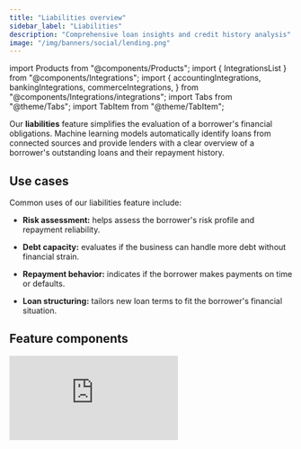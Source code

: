 ```yaml
---
title: "Liabilities overview"
sidebar_label: "Liabilities"
description: "Comprehensive loan insights and credit history analysis"
image: "/img/banners/social/lending.png"
---
```


import Products from "@components/Products";
import { IntegrationsList } from "@components/Integrations";
import {
  accountingIntegrations,
  bankingIntegrations,
  commerceIntegrations,
} from "@components/Integrations/integrations";
import Tabs from "@theme/Tabs";
import TabItem from "@theme/TabItem";

Our **liabilities** feature simplifies the evaluation of a borrower's financial obligations. Machine learning models automatically identify loans from connected sources and provide lenders with a clear overview of a borrower's outstanding loans and their repayment history.

## Use cases

Common uses of our liabilities feature include:

- **Risk assessment:** helps assess the borrower's risk profile and repayment reliability.

- **Debt capacity:** evaluates if the business can handle more debt without financial strain.

- **Repayment behavior:** indicates if the borrower makes payments on time or defaults.

- **Loan structuring:** tailors new loan terms to fit the borrower's financial situation.

## Feature components

<iframe
  src="https://docs.google.com/spreadsheets/d/1VEE7uUH_Q4ZGReonOqfZVT6V4-C40rwsMNEp2K7hOhQ/pubhtml?gid=554962936&amp;single=true&amp;widget=true&amp;headers=false"
  frameborder="0"
  className="googleSheets"
  style={{ height: "660px" }}
/>

## Supported outputs

You can retrieve the data read by the feature by calling the **liabilities** [endpoints of our API](/lending-api#/operations/generate-loan-transactions). For example, use the [Get loan summaries](/lending-api#/operations/get-loan-summary) endpoint to review a company's loan repayment history and determine their drawdown to repayment ratio.

<Tabs groupId="language">

<TabItem value="nodejs" label="TypeScript">

```javascript
type LoanData {
  totalDrawdowns: number;
  totalRepayments: number;
}

const sourceType = GenerateLoanSummarySourceType.Accounting

// Request the generation of the report. This can take some time so
// make sure to poll the get endpoint to check the status of the process.
const generateResponse = await lendingClient.liabilities.generateLoanSummary({
    companyId: companyId,
    sourceType: sourceType,
  });

if(generateResponse.statusCode != 202){
  throw new Error("Unable to generate loan summary report")
}

// Wrap get call in function to poll endpoint
const getLoanSummary = async (lendingClient, companyId, sourceType) => {
  const reportResponse = await lendingClient.liabilities.getLoanSummary({
    companyId: companyId,
    sourceType: sourceType,
  });

  if (reportResponse.statusCode != 200) {
    return getLoanSummary(companyId, sourceType)
  }
  else {
    return reportResponse
  }
}

const summaryResponse = await getLoanSummary(lendingClient, companyId, formattedDate)

const summaries: LoanData[] = summaryResponse.loanSummary.reportItems.map(x => {
  totalDrawdowns: x.totalDrawdowns,
  totalRepayments: x.totalRepayments
})

const totalDrawdowns = summaries.reduce((sum, current) => sum + current.totalDrawdowns, 0)
const totalRepayments = summaries.reduce((sum, current) => sum + current.totalRepayments, 0)

const repaymentRatio = totalRepayments / totalDrawdowns

if(repaymentRatio < repaymentRatioThreshold){
  console.log('Company does repayment ratio does not pass threshold')
}
```

</TabItem>

<TabItem value="python" label="Python">

```python
@dataclass
class LoanData:
  total_drawdowns: Decimal
  total_repayments: Decimal

source_type = operations.GenerateLoanSummarySourceType.ACCOUNTING

generate_request = operations.GenerateLoanSummaryRequest(
    company_id=company_id,
    source_type=source_type,
)

generate_response = lending_client.liabilities.generate_loan_summary(generate_request)

if generate_response.status_code != 202:
  raise Exception('Unable to generate loan summary report')

loan_summaries_request = operations.GetLoanSummaryRequest(
  company_id=company_id,
  source_type=source_type,
)

loan_summary = None
while True:
  loan_summaries_response = lending_client.liabilities.get_loan_summary(loan_summaries_request)

  if loan_summaries_response.status_code == 200:
    loan_summary = loan_summaries_response.loan_summary
    break

summaries = []
for x in loan_summary.report_items:
  summaries.append(LoanData(total_drawdowns=x.total_repayments, total_repayments=x.total_repayments))

total_drawdowns = sum(account.total_drawdowns for account in accounts)
total_repayments = sum(account.total_repayments for account in accounts)

repayment_ratio = total_repayments / total_drawdowns

if repayment_ratio < repayment_ratio_threshold:
  print('Company does repayment ratio does not pass threshold')
```

</TabItem>

<TabItem value="csharp" label="C#">

```csharp
public record LoanData(decimal TotalDrawdowns, decimal TotalRepayments);

var sourceType = GenerateLoanSummarySourceType.Accounting;

var generateSummaryResponse = await lendingClient.Liabilities.GenerateLoanSummaryAsync(new() {
    CompanyId = companyId,
    SourceType = sourceType,
});

if (generateSummaryResponse.StatusCode != 202) {
  throw new Exception("Unable to generate loan summary report");
}

LoanSummary summary = null;
while(true){
  var summaryResponse = await lendingClient.Liabilities.GetLoanSummaryAsync(new() {
      CompanyId = companyId,
      SourceType = sourceType,
  });

  if(summaryResponse.StatusCode == 200){
    summary = summaryResponse.LoanSummary;
    break;
  }
}

var summaries = summary.ReportItems.Select(x => new LoanData(){
  TotalDrawdowns = x.TotalDrawdowns,
  TotalRepayments = x.TotalRepayments
});

var totalDrawdowns = summaries.Sum(x => x.TotalDrawdowns);
var totalRepayments = summaries.Sum(x => x.TotalRepayments);

var repaymentRatio = totalRepayments / totalDrawdowns;

if(repaymentRatio < repaymentRatioThreshold){
  Console.WriteLine("Company does repayment ratio does not pass threshold");
}
```

</TabItem>

<TabItem value="go" label="Go">

```go
type LoanData struct {
  TotalDrawdowns float64
  TotalRepayments float64
}

sourceType := operations.GenerateLoanSummarySourceTypeAccounting
ctx := context.Background()

generateSummaryResponse, err := s.Liabilities.GenerateLoanSummary(ctx, operations.GenerateLoanSummaryRequest{
    CompanyID: companyID,
    SourceType: sourceType,
})

var LoanSummary summary
if generateSummaryResponse.StatusCode == 202 {
  for {
    var summaryResponse = await lendingClient.Liabilities.GetLoanSummary(ctx, operations.GetLoanSummaryRequest{
        CompanyID: companyID,
        SourceType: sourceType
    })

    if(summaryResponse.StatusCode == 200){
      summary = summaryResponse.LoanData;
      break;
    }
  }

  summaries = []LoanData{}
  for _, data := summary.ReportItems {
    totalDrawdowns, _ = data.TotalDrawdowns.Float64()
    totalRepayments, _ = data.TotalRepayments.Float64()
    summaries = append(summaries, LoanData{totalDrawdowns, totalRepayments})
  }

  totalDrawdowns := 0.0
  totalRepayments := 0.0
  for _, data, := summaries {
    totalDrawdowns += data.TotalDrawdowns
    totalRepayments += data.TotalRepayments
  }

  var repaymentRatio = totalRepayments / totalDrawdowns

  if repaymentRatio < repaymentRatioThreshold {
    fmt.Println("Company does repayment ratio does not pass threshold");
  }
}
```

</TabItem>

</Tabs>

## Get started

Once you have the Lending solution enabled, configure your instance to work with our liabilities feature.

#### Configure data sources

Follow the respective guides to set up and enable at least one accounting, banking, or commerce integration that will serve as a data source for the feature:

##### Accounting

<IntegrationsList
  filter={[
    "Dynamics 365 Business Central",
    "Exact Online",
    "FreshBooks",
    "MYOB Business",
    "Oracle NetSuite",
    "QuickBooks Online",
    "QuickBooks Desktop",
    "Sage 50",
    "Sage Accounting",
    "Xero",
  ]}
/>

##### Commerce

<IntegrationsList filter={["Stripe", "Zettle"]} />

#### Enable data types and sync schedule

See how to [enable data types](/core-concepts/data-type-settings#override-the-default-sync-settings) and ensure the following data types have been switched on:

- Proft and loss `profitAndLoss`
- Balance sheet `balanceSheet`
- Chart of accounts `chartOfAccounts`
- Journal entries `journalEntries`
- Accounts `banking-accounts`
- Transactions `banking-transactions`
- Transactions `commerce-transactions`

Configure the solution to refresh data when you need it by [setting a synchronization frequency](/core-concepts/data-type-settings#choose-a-synchronization-frequency). We recommend setting it to a daily or a monthly sync.

#### Configure webhooks

We recommend you [configure webhook consumers](/using-the-api/webhooks/create-consumer) with the following [event types](/using-the-api/webhooks/event-types) to manage your data pipelines. These webhooks send a message for each `dataType` separately.

- [`read.completed`](/using-the-api/webhooks/event-types)

  This means an issue occurred when syncing the specified data type, or that data synchronization has completed successfully. Check the `payload.dataTypes[].status` field to determine if the sync was successful or if you need to resolve the issue and [initiate the sync](/using-the-api/queueing-data-syncs#refresh-data) for this dataset again.

- [`read.completed`](/using-the-api/webhooks/event-types)

  This means data has been updated for the specified data type. This can include new, updated or deleted data. You should then refresh the data in your platform. Check the `payload.dataTypes[].recordsModified` field to determine if records were actually changed.

---

## Read next

- [Accounts receivable](/lending/features/accounts-receivable-overview)
